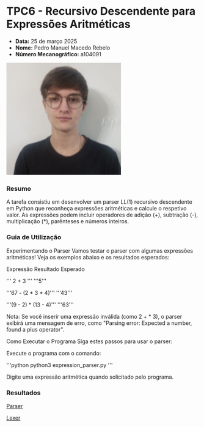 # TPC6 - Recursivo Descendente para Expressões Aritméticas
- **Data:** 25 de março 2025
- **Nome:** Pedro Manuel Macedo Rebelo
- **Número Mecanográfico:** a104091
<img src="../foto.png" alt="foto" width="300">

### Resumo 
A tarefa consistiu em desenvolver um parser LL(1) recursivo descendente em Python que reconheça expressões aritméticas e calcule o respetivo valor. As expressões podem incluir operadores de adição (+), subtração (-), multiplicação (*), parênteses e números inteiros.

### Guia de Utilização
Experimentando o Parser
Vamos testar o parser com algumas expressões aritméticas! Veja os exemplos abaixo e os resultados esperados:

Expressão
Resultado Esperado

''' 
2 + 3
'''
'''5'''

'''67 - (2 * 3 * 4)'''
'''43'''

'''(9 - 2) * (13 - 4)'''
'''63'''


Nota: Se você inserir uma expressão inválida (como 2 + * 3), o parser exibirá uma mensagem de erro, como "Parsing error: Expected a number, found a plus operator".

Como Executar o Programa
Siga estes passos para usar o parser:

Execute o programa com o comando:

'''python
python3 expression_parser.py
'''


Digite uma expressão aritmética quando solicitado pelo programa.


### Resultados
[Parser](parser.py)

[Lexer](token.py)
